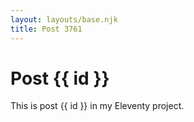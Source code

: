 ```yaml
---
layout: layouts/base.njk
title: Post 3761
---
```


# Post {{ id }}

This is post {{ id }} in my Eleventy project.
